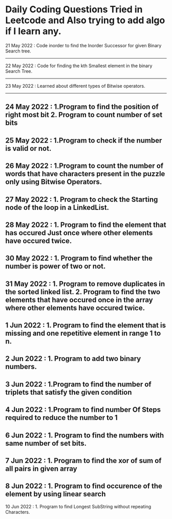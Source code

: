 # Daily Coding Questions Tried in Leetcode and Also trying to add algo if I learn any.
21 May 2022 : Code inorder to find the Inorder Successor for given Binary Search tree.

----------------------------------------------------------------------------

22 May 2022 : Code for finding the kth Smallest element in the binary Search Tree.

----------------------------------------------------------------------------

23 May 2022 : Learned about different types of Bitwise operators.

----------------------------------------------------------------------------

24 May 2022 : 1.Program to find the position of right most bit 
              2. Program to count number of set bits
----------------------------------------------------------------------------

25 May 2022 : 1.Program to check if the number is valid or not.
----------------------------------------------------------------------------

26 May 2022 : 1.Program to count the number of words that have characters present in the puzzle only using Bitwise Operators.
----------------------------------------------------------------------------

27 May 2022 : 1. Program to check the Starting node of the loop in a LinkedList.
----------------------------------------------------------------------------

28 May 2022 : 1. Program to find the element that has occured Just once where other elements have occured twice.
----------------------------------------------------------------------------

30 May 2022 : 1. Program to find whether the number is power of two or not.
----------------------------------------------------------------------------

31 May 2022 : 1. Program to remove duplicates in the sorted linked list.
              2. Program to find the two elements that have occured once in the array where other elements have occured twice.
----------------------------------------------------------------------------

1 Jun 2022 : 1. Program to find the element that is missing and one repetitive element in range 1 to n.
----------------------------------------------------------------------------

2 Jun 2022 : 1. Program to add two binary numbers.       
----------------------------------------------------------------------------

3 Jun 2022 : 1.Program to find the number of triplets that satisfy the given condition
----------------------------------------------------------------------------

4 Jun 2022 : 1.Program to find number Of Steps required to reduce the number to 1
----------------------------------------------------------------------------

6 Jun 2022 : 1. Program to find the numbers with same number of set bits.
----------------------------------------------------------------------------

7 Jun 2022 : 1. Program to find the xor of sum of all pairs in given array
----------------------------------------------------------------------------

8 Jun 2022 : 1. Program to find occurence of the element by using linear search
----------------------------------------------------------------------------

10 Jun 2022 : 1. Program to find Longest SubString without repeating Characters.

